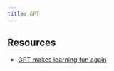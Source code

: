 ```yaml
---
title: GPT
---
```


## Resources

- [GPT makes learning fun again](https://www.vipshek.com/blog/gpt-learning)
